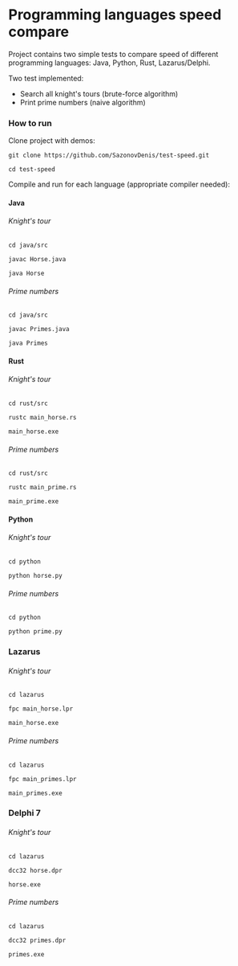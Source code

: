 # Programming languages speed compare

Project contains two simple tests to compare speed of different 
programming languages: Java, Python, Rust, Lazarus/Delphi.

Two test implemented: 
- Search all knight's tours (brute-force algorithm)
- Print prime numbers (naive algorithm) 

### How to run

Clone project with demos:

~~~
git clone https://github.com/SazonovDenis/test-speed.git

cd test-speed
~~~

Compile and run for each language (appropriate compiler needed):

#### Java

###### Knight's tour

~~~
cd java/src

javac Horse.java

java Horse
~~~

###### Prime numbers

~~~
cd java/src

javac Primes.java 

java Primes
~~~

#### Rust

###### Knight's tour

~~~
cd rust/src

rustc main_horse.rs

main_horse.exe
~~~

###### Prime numbers

~~~
cd rust/src

rustc main_prime.rs

main_prime.exe
~~~

#### Python

###### Knight's tour

~~~
cd python

python horse.py
~~~

###### Prime numbers

~~~
cd python

python prime.py
~~~

### Lazarus

###### Knight's tour

~~~
cd lazarus

fpc main_horse.lpr

main_horse.exe
~~~

###### Prime numbers

~~~
cd lazarus

fpc main_primes.lpr

main_primes.exe
~~~

### Delphi 7

###### Knight's tour

~~~
cd lazarus

dcc32 horse.dpr

horse.exe
~~~

###### Prime numbers

~~~
cd lazarus

dcc32 primes.dpr

primes.exe
~~~


